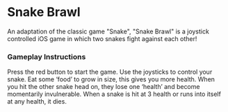 # Snake Brawl
An adaptation of the classic game "Snake", "Snake Brawl" is a joystick controlled iOS game in which two snakes fight against each other! 

### Gameplay Instructions
Press the red button to start the game. Use the joysticks to control your snake. Eat some ‘food’ to grow in size, this gives you more health. When you hit the other snake head on, they lose one ‘health’ and become momentarily invulnerable. When a snake is hit at 3 health or runs into itself at any health, it dies.
